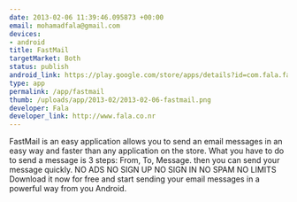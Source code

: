 ```yaml
--- 
date: 2013-02-06 11:39:46.095873 +00:00
email: mohamadfala@gmail.com
devices: 
- android
title: FastMail
targetMarket: Both
status: publish
android_link: https://play.google.com/store/apps/details?id=com.fala.fastmail
type: app
permalink: /app/fastmail
thumb: /uploads/app/2013-02/2013-02-06-fastmail.png
developer: Fala
developer_link: http://www.fala.co.nr
---
```


FastMail is an easy application allows you to send an email messages in an easy way and faster than any application on the store.
What you have to do to send a message is 3 steps: From, To, Message. then you can send your message quickly.
NO ADS
NO SIGN UP
NO SIGN IN
NO SPAM
NO LIMITS
Download it now for free and start sending your email messages in a powerful way from you Android.
